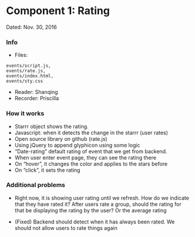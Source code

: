 # Component 1: Rating

Dated: Nov. 30, 2016

### Info
* Files: 
```
events/script.js,
events/rate.js, 
events/index.html, 
events/sty.css
```
* Reader: Shanqing
* Recorder: Priscilla

### How it works
* Starrr object shows the rating. 
* Javascript: when it detects the change in the starrr (user rates)
* Open source library on github (rate.js)
* Using jQuery to append glyphicon using some logic
* “Date-rating” default rating of event that we get from backend. 
* When user enter event page, they can see the rating there
* On “hover”, it changes the color and applies to the stars before
* On “click”, it sets the rating

### Additional problems
* Right now, it is showing user rating until we refresh. How do we indicate that they have rated it? After users rate a group, should the rating for that be displaying the rating by the user? Or the average rating

* (Fixed) Backend should detect when it has always been rated. We should not allow users to rate things again
